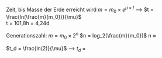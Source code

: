 Zeit, bis Masse der Erde erreicht wird
$m = m_0 \times e^{\mu \times t}$
--> $t = \frac{ln(\frac{m}{m_0})}{\mu}$  
t = 101,8h = 4,24d 

Generationszahl:
$m = m_0 \times 2^n$ 
$n = log_2(\frac{m}{m_0})$
n $\approx$  



$t_d = \frac{ln(2)}{\mu}$ 
--> $t_d$ = 

